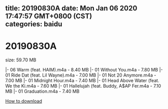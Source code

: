 
title: 20190830A
date: Mon Jan 06 2020 17:47:57 GMT+0800 (CST)    
categories: baidu
---

# 20190830A
size: 59.70 MB
 
 
|- 06 Warm (feat. HAIM).m4a - 8.40 MB
|- 01 Without You.m4a - 7.80 MB
|- 01 Ride Dat (feat. Lil Wayne).m4a - 7.00 MB
|- 01 Not 20 Anymore.m4a - 7.00 MB
|- 01 Midnight Hour.m4a - 7.40 MB
|- 01 Head Above Water (feat. We the Ki.m4a - 7.60 MB
|- 01 Hallelujah (feat. Buddy, A$AP Fer.m4a - 7.10 MB
|- 01 Graduation.m4a - 7.40 MB

[How to download](https://bpcam.bemobtrk.com/go/2ceec3aa-1ca2-46d6-b9ff-aaa5c184517c?jno=1625)